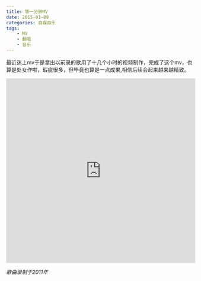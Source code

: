 ```yaml
---
title: 等一分钟MV
date: 2015-01-09
categories: 自娱自乐
tags: 
	- MV
	- 翻唱
	- 音乐
---
```


最近迷上mv于是拿出以前录的歌用了十几个小时的视频制作，完成了这个mv，也算是处女作啦，瑕疵很多，但毕竟也算是一点成果,相信后续会起来越来越精致。

<iframe width="510" height="498" src="http://player.youku.com/embed/XODY3ODc2MTEy" frameborder="0" allowfullscreen="allowfullscreen"></iframe>

*歌曲录制于2011年*

